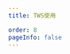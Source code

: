 ```yaml
---
title: TWS使用

order: 8
pageInfo: false
---
```

<ArtPlayer
  src="http://video.likeyou168.cn:9000/lky/lky/ex2070/2070tws.webm"
/>
